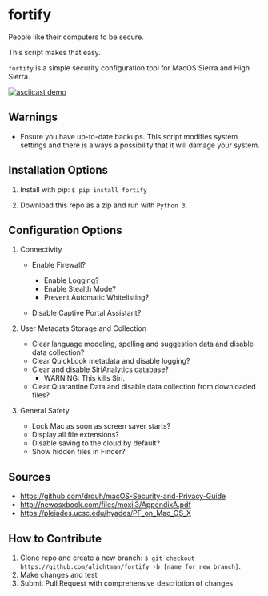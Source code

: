 # fortify

People like their computers to be secure.

This script makes that easy.

`fortify` is a simple security configuration tool for MacOS Sierra and High Sierra.

[![asciicast demo](https://asciinema.org/a/MGEPQNTustyLj8m9pXKdUbPlM.png)](https://asciinema.org/a/MGEPQNTustyLj8m9pXKdUbPlM?theme=tango&speed=1.15)

**Warnings**
---

+ Ensure you have up-to-date backups. This script modifies system settings and there is always a possibility that it will damage your system.

**Installation Options**
---

1. Install with pip: `$ pip install fortify`

2. Download this repo as a zip and run with `Python 3`.


**Configuration Options**
---

1. Connectivity

    + Enable Firewall?
        - Enable Logging?
        - Enable Stealth Mode?
        - Prevent Automatic Whitelisting?

    + Disable Captive Portal Assistant?

2. User Metadata Storage and Collection

    + Clear language modeling, spelling and suggestion data and disable data collection?
    + Clear QuickLook metadata and disable logging?
    + Clear and disable SiriAnalytics database?
        - WARNING: This kills Siri.
    + Clear Quarantine Data and disable data collection from downloaded files?

3. General Safety

    + Lock Mac as soon as screen saver starts?
    + Display all file extensions?
    + Disable saving to the cloud by default?
    + Show hidden files in Finder?


**Sources**
-----

+ https://github.com/drduh/macOS-Security-and-Privacy-Guide
+ http://newosxbook.com/files/moxii3/AppendixA.pdf
+ https://pleiades.ucsc.edu/hyades/PF_on_Mac_OS_X

**How to Contribute**
---

1. Clone repo and create a new branch: `$ git checkout https://github.com/alichtman/fortify -b [name_for_new_branch]`.
2. Make changes and test
3. Submit Pull Request with comprehensive description of changes
